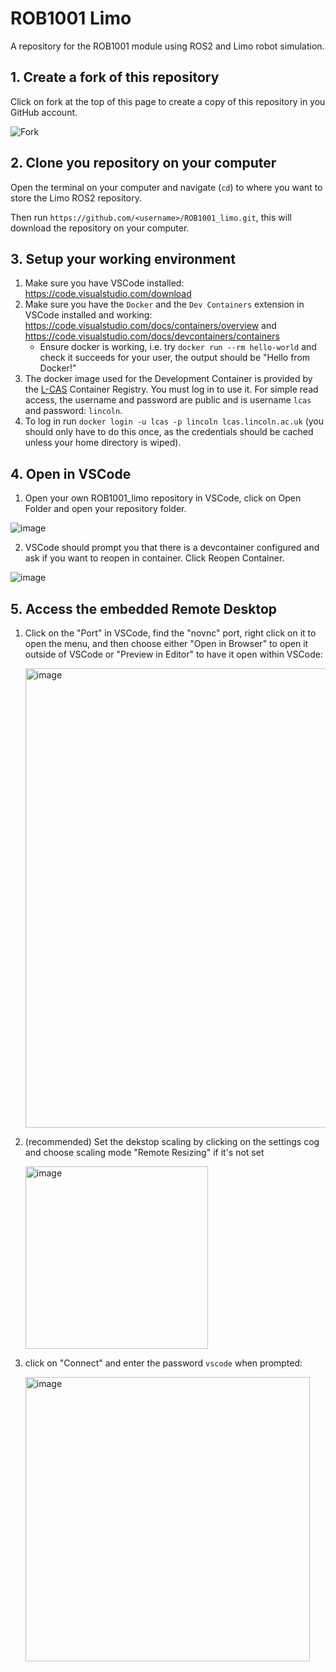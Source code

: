 # ROB1001 Limo
A repository for the ROB1001 module using ROS2 and Limo robot simulation.

## 1. Create a fork of this repository

Click on fork at the top of this page to create a copy of this repository in you GitHub account.

![Fork](.assets/fork.png) 

## 2. Clone you repository on your computer

Open the terminal on your computer and navigate (`cd`) to where you want to store the Limo ROS2 repository.

Then run `https://github.com/<username>/ROB1001_limo.git`, this will download the repository on your computer.

## 3. Setup your working environment

1. Make sure you have VSCode installed: https://code.visualstudio.com/download
2. Make sure you have the `Docker` and the `Dev Containers` extension in VSCode installed and working: https://code.visualstudio.com/docs/containers/overview and https://code.visualstudio.com/docs/devcontainers/containers
    * Ensure docker is working, i.e. try `docker run --rm hello-world` and check it succeeds for your user, the output should be "Hello from Docker!"
3. The docker image used for the Development Container is provided by the [L-CAS](https://lcas.lincoln.ac.uk) Container Registry. You must log in to use it. For simple read access, the username and password are public and is username `lcas` and password: `lincoln`.
4. To log in run `docker login -u lcas -p lincoln lcas.lincoln.ac.uk` (you should only have to do this once, as the credentials should be cached unless your home directory is wiped).

## 4. Open in VSCode

1. Open your own ROB1001_limo repository in VSCode, click on Open Folder and open your repository folder.

![image](https://github.com/LCAS/ROB1001_limo/assets/6209386/4ad214b9-cd15-4f12-8007-1cbdce5240f6)

2. VSCode should prompt you that there is a devcontainer configured and ask if you want to reopen in container. Click Reopen Container.

![image](https://github.com/LCAS/ROB1001_limo/assets/6209386/edb5369e-5823-48d3-9dab-a2a840aa4776)

## 5. Access the embedded Remote Desktop

1. Click on the "Port" in VSCode, find the "novnc" port, right click on it to open the menu, and then choose either "Open in Browser" to open it outside of VSCode or "Preview in Editor" to have it open within VSCode:

   <img width="735" alt="image" src="https://github.com/LCAS/ros2-teaching-ws/assets/1153084/2b0bdfa9-07ea-4238-a0b9-dd2dc8f4c111">

2. (recommended) Set the dekstop scaling by clicking on the settings cog and choose scaling mode "Remote Resizing" if it's not set

   <img width="292" alt="image" src="https://github.com/LCAS/ros2-teaching-ws/assets/1153084/2d9bc88e-7319-4723-968a-0aa08db026ef">

3. click on "Connect" and enter the password `vscode` when prompted:

   <img width="455" alt="image" src="https://github.com/LCAS/ros2-teaching-ws/assets/1153084/ddc224eb-5980-4d9a-994e-b05aa1e9fc1d">



